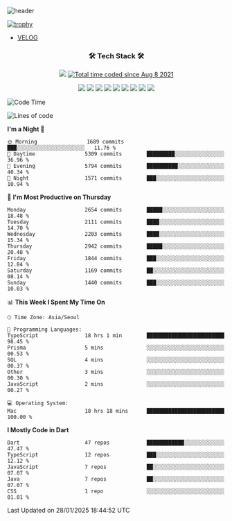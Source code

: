 <!--
**Ohgyuchan/Ohgyuchan** is a ✨ _special_ ✨ repository because its `README.md` (this file) appears on your GitHub profile.

Here are some ideas to get you started:

- 🔭 I’m currently working on ...
- 🌱 I’m currently learning ...
- 👯 I’m looking to collaborate on ...
- 🤔 I’m looking for help with ...
- 💬 Ask me about ...
- 📫 How to reach me: ...
- 😄 Pronouns: ...
- ⚡ Fun fact: ...
-->
![header](https://capsule-render.vercel.app/api?type=soft&color=auto&height=150&section=header&text=Ohgyuchan&fontSize=80&animation=twinkling)

[![trophy](https://github-profile-trophy.vercel.app/?username=Ohgyuchan&column=-1)](https://github.com/ryo-ma/github-profile-trophy)

<!-- ### Hi there 👋 -->
  * [VELOG](https://velog.io/@terman)



<h3 align="center"><b>🛠 Tech Stack 🛠</b></h3>

<p align="center">
<a href="https://hits.seeyoufarm.com"><img src="https://hits.seeyoufarm.com/api/count/incr/badge.svg?url=https%3A%2F%2Fgithub.com%2FOhgyuchan&count_bg=%2379C83D&title_bg=%23555555&icon=&icon_color=%23E7E7E7&title=visitors+%F0%9F%99%8C&edge_flat=false"/></a> <a href="https://wakatime.com/@9d35e6a9-2400-4e9b-b741-9597e6de1373"><img src="https://wakatime.com/badge/user/9d35e6a9-2400-4e9b-b741-9597e6de1373.svg" alt="Total time coded since Aug 8 2021" /></a></p>


<p align="center">
<img src="https://img.shields.io/badge/HTML5-E34F26?style=flat-square&logo=HTML5&logoColor=white"/></a>
<img src="https://img.shields.io/badge/CSS3-1572B6?style=flat-square&logo=CSS3&logoColor=white"/></a>
<img src="https://img.shields.io/badge/JavaScript-F7DF1E?style=flat-square&logo=JavaScript&logoColor=white"/></a>
<!-- <img src="https://img.shields.io/badge/Node.js-339933?style=flat-square&logo=Node.js&logoColor=white"/></a> &nbsp -->
<img src="https://img.shields.io/badge/Android-3DDC84?style=flat-square&logo=Android&logoColor=white"/></a> 
<img src="https://img.shields.io/badge/Flutter-02569B?style=flat-square&logo=Flutter&logoColor=white"></a> 
<img src="https://img.shields.io/badge/Dart-0175C2?style=flat-square&logo=Dart&logoColor=white"></a> 
<!-- <img src="https://img.shields.io/badge/R-0175C2?style=flat-square&logo=R&logoColor=white"></a> &nbsp -->
<!-- <img src="https://img.shields.io/badge/MongoDB-47A248?style=flat-square&logo=MongoDB&logoColor=white"/></a> &nbsp -->
<!-- <img src="https://img.shields.io/badge/MySQL-4479A1?style=flat-square&logo=MySQL&logoColor=white"/></a> &nbsp -->
<img src="https://img.shields.io/badge/c++-00599C?style=flat-square&logo=c%2B%2B&logoColor=white"/></a> 
<img src="https://img.shields.io/badge/python-0175C2?style=flat-square&logo=python&logoColor=white"></a> 
<img src="https://img.shields.io/badge/github-181717?style=flat-square&logo=github&logoColor=white"></a> 
<!-- <img src="https://img.shields.io/badge/unity-FCC624?style=flat-square&logo=unity&logoColor=black"></a>  -->
<!-- <img src="https://img.shields.io/badge/Amazon AWS-232F3E?style=flat-square&logo=Amazon%20AWS&logoColor=white"/></a> &nbsp -->
</p></b>

<!-- <h3 align="center"><b>⚡️ Stats ⚡️</b></h3> -->

<!-- ![Terman's GitHub stats](https://github-readme-stats.vercel.app/api?username=Ohgyuchan&count_private=true&show_icons=true&theme=buefy) -->
  
<!--START_SECTION:waka-->
![Code Time](http://img.shields.io/badge/Code%20Time-2%2C650%20hrs%2044%20mins-blue)

![Lines of code](https://img.shields.io/badge/From%20Hello%20World%20I%27ve%20Written-36.1%20million%20lines%20of%20code-blue)

**I'm a Night 🦉** 

```text
🌞 Morning                1689 commits        ███░░░░░░░░░░░░░░░░░░░░░░   11.76 % 
🌆 Daytime                5309 commits        █████████░░░░░░░░░░░░░░░░   36.96 % 
🌃 Evening                5794 commits        ██████████░░░░░░░░░░░░░░░   40.34 % 
🌙 Night                  1571 commits        ███░░░░░░░░░░░░░░░░░░░░░░   10.94 % 
```
📅 **I'm Most Productive on Thursday** 

```text
Monday                   2654 commits        █████░░░░░░░░░░░░░░░░░░░░   18.48 % 
Tuesday                  2111 commits        ████░░░░░░░░░░░░░░░░░░░░░   14.70 % 
Wednesday                2203 commits        ████░░░░░░░░░░░░░░░░░░░░░   15.34 % 
Thursday                 2942 commits        █████░░░░░░░░░░░░░░░░░░░░   20.48 % 
Friday                   1844 commits        ███░░░░░░░░░░░░░░░░░░░░░░   12.84 % 
Saturday                 1169 commits        ██░░░░░░░░░░░░░░░░░░░░░░░   08.14 % 
Sunday                   1440 commits        ███░░░░░░░░░░░░░░░░░░░░░░   10.03 % 
```


📊 **This Week I Spent My Time On** 

```text
🕑︎ Time Zone: Asia/Seoul

💬 Programming Languages: 
TypeScript               18 hrs 1 min        █████████████████████████   98.45 % 
Prisma                   5 mins              ░░░░░░░░░░░░░░░░░░░░░░░░░   00.53 % 
SQL                      4 mins              ░░░░░░░░░░░░░░░░░░░░░░░░░   00.37 % 
Other                    3 mins              ░░░░░░░░░░░░░░░░░░░░░░░░░   00.30 % 
JavaScript               2 mins              ░░░░░░░░░░░░░░░░░░░░░░░░░   00.27 % 

💻 Operating System: 
Mac                      18 hrs 18 mins      █████████████████████████   100.00 % 
```

**I Mostly Code in Dart** 

```text
Dart                     47 repos            ████████████░░░░░░░░░░░░░   47.47 % 
TypeScript               12 repos            ███░░░░░░░░░░░░░░░░░░░░░░   12.12 % 
JavaScript               7 repos             ██░░░░░░░░░░░░░░░░░░░░░░░   07.07 % 
Java                     7 repos             ██░░░░░░░░░░░░░░░░░░░░░░░   07.07 % 
CSS                      1 repo              ░░░░░░░░░░░░░░░░░░░░░░░░░   01.01 % 
```




 Last Updated on 28/01/2025 18:44:52 UTC
<!--END_SECTION:waka-->

